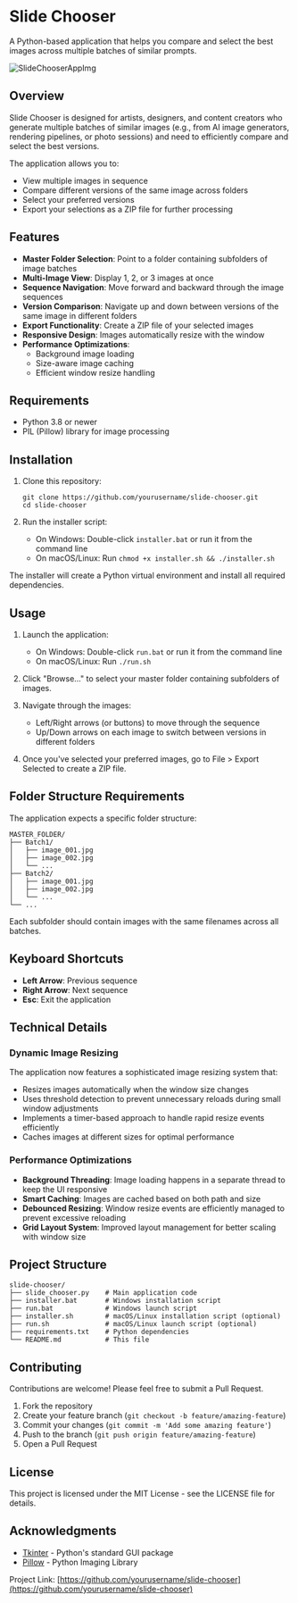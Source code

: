 # Slide Chooser

A Python-based application that helps you compare and select the best images across multiple batches of similar prompts.

![SlideChooserAppImg](https://github.com/user-attachments/assets/e79d3208-0b98-4bb1-987b-39bd75022573)


## Overview

Slide Chooser is designed for artists, designers, and content creators who generate multiple batches of similar images (e.g., from AI image generators, rendering pipelines, or photo sessions) and need to efficiently compare and select the best versions.

The application allows you to:
- View multiple images in sequence
- Compare different versions of the same image across folders
- Select your preferred versions
- Export your selections as a ZIP file for further processing

## Features

- **Master Folder Selection**: Point to a folder containing subfolders of image batches
- **Multi-Image View**: Display 1, 2, or 3 images at once
- **Sequence Navigation**: Move forward and backward through the image sequences
- **Version Comparison**: Navigate up and down between versions of the same image in different folders
- **Export Functionality**: Create a ZIP file of your selected images
- **Responsive Design**: Images automatically resize with the window
- **Performance Optimizations**: 
  - Background image loading
  - Size-aware image caching
  - Efficient window resize handling

## Requirements

- Python 3.8 or newer
- PIL (Pillow) library for image processing

## Installation

1. Clone this repository:
   ```
   git clone https://github.com/yourusername/slide-chooser.git
   cd slide-chooser
   ```

2. Run the installer script:
   - On Windows: Double-click `installer.bat` or run it from the command line
   - On macOS/Linux: Run `chmod +x installer.sh && ./installer.sh`

The installer will create a Python virtual environment and install all required dependencies.

## Usage

1. Launch the application:
   - On Windows: Double-click `run.bat` or run it from the command line
   - On macOS/Linux: Run `./run.sh`

2. Click "Browse..." to select your master folder containing subfolders of images.

3. Navigate through the images:
   - Left/Right arrows (or buttons) to move through the sequence
   - Up/Down arrows on each image to switch between versions in different folders

4. Once you've selected your preferred images, go to File > Export Selected to create a ZIP file.

## Folder Structure Requirements

The application expects a specific folder structure:
```
MASTER_FOLDER/
├── Batch1/
│   ├── image_001.jpg
│   ├── image_002.jpg
│   └── ...
├── Batch2/
│   ├── image_001.jpg
│   ├── image_002.jpg
│   └── ...
└── ...
```

Each subfolder should contain images with the same filenames across all batches.

## Keyboard Shortcuts

- **Left Arrow**: Previous sequence
- **Right Arrow**: Next sequence
- **Esc**: Exit the application

## Technical Details

### Dynamic Image Resizing

The application now features a sophisticated image resizing system that:
- Resizes images automatically when the window size changes
- Uses threshold detection to prevent unnecessary reloads during small window adjustments
- Implements a timer-based approach to handle rapid resize events efficiently
- Caches images at different sizes for optimal performance

### Performance Optimizations

- **Background Threading**: Image loading happens in a separate thread to keep the UI responsive
- **Smart Caching**: Images are cached based on both path and size
- **Debounced Resizing**: Window resize events are efficiently managed to prevent excessive reloading
- **Grid Layout System**: Improved layout management for better scaling with window size

## Project Structure

```
slide-chooser/
├── slide_chooser.py    # Main application code
├── installer.bat       # Windows installation script
├── run.bat             # Windows launch script
├── installer.sh        # macOS/Linux installation script (optional)
├── run.sh              # macOS/Linux launch script (optional)
├── requirements.txt    # Python dependencies
└── README.md           # This file
```

## Contributing

Contributions are welcome! Please feel free to submit a Pull Request.

1. Fork the repository
2. Create your feature branch (`git checkout -b feature/amazing-feature`)
3. Commit your changes (`git commit -m 'Add some amazing feature'`)
4. Push to the branch (`git push origin feature/amazing-feature`)
5. Open a Pull Request

## License

This project is licensed under the MIT License - see the LICENSE file for details.

## Acknowledgments

- [Tkinter](https://docs.python.org/3/library/tkinter.html) - Python's standard GUI package
- [Pillow](https://pillow.readthedocs.io/) - Python Imaging Library

Project Link: [https://github.com/yourusername/slide-chooser](https://github.com/yourusername/slide-chooser)
